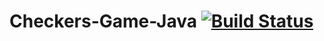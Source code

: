 # Checkers-Game-Java [![Build Status](https://travis-ci.org/kamisc/Checkers-Game-Java.svg?branch=master)](https://travis-ci.org/kamisc/Checkers-Game-Java)
